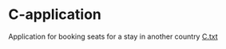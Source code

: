 # C-application
Application for booking seats for a stay in another country 
[C.txt](https://github.com/himawariin/C-application/files/6331324/C.txt)

